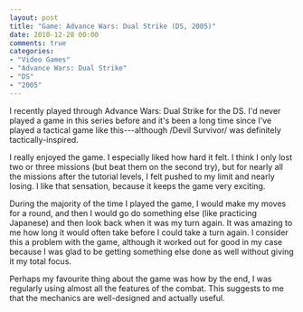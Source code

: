 ```yaml
---
layout: post
title: "Game: Advance Wars: Dual Strike (DS, 2005)"
date: 2010-12-28 00:00
comments: true
categories:
- "Video Games"
- "Advance Wars: Dual Strike"
- "DS"
- "2005"
---
```


I recently played through Advance Wars: Dual Strike for the
DS. I'd never played a game in this series before and it's been a
long time since I've played a tactical game like this---although
/Devil Survivor/ was definitely tactically-inspired.

I really enjoyed the game. I especially liked how hard it
felt. I think I only lost two or three missions (but beat them on
the second try), but for nearly all the missions after the
tutorial levels, I felt pushed to my limit and nearly losing. I
like that sensation, because it keeps the game very exciting.

During the majority of the time I played the game, I would make my
moves for a round, and then I would go do something else (like
practicing Japanese) and then look back when it was my turn
again. It was amazing to me how long it would often take before I
could take a turn again. I consider this a problem with the game,
although it worked out for good in my case because I was glad to
be getting something else done as well without giving it my total
focus.

Perhaps my favourite thing about the game was how by the end, I
was regularly using almost all the features of the combat. This
suggests to me that the mechanics are well-designed and actually
useful.
